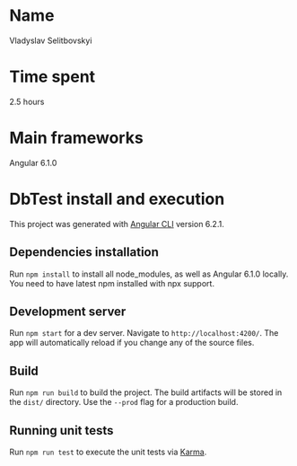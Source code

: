 # Name
Vladyslav Selitbovskyi


# Time spent
2.5 hours

# Main frameworks
Angular 6.1.0

# DbTest install and execution

This project was generated with [Angular CLI](https://github.com/angular/angular-cli) version 6.2.1.

## Dependencies installation

Run `npm install` to install all node_modules, as well as Angular 6.1.0 locally. You need to have latest npm installed with npx support. 

## Development server

Run `npm start` for a dev server. Navigate to `http://localhost:4200/`. The app will automatically reload if you change any of the source files.

## Build

Run `npm run build` to build the project. The build artifacts will be stored in the `dist/` directory. Use the `--prod` flag for a production build.

## Running unit tests

Run `npm run test` to execute the unit tests via [Karma](https://karma-runner.github.io).
